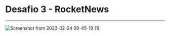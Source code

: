 # Desafio 3 - RocketNews
---

![Screenshot from 2023-02-24 09-45-19 (1)](https://user-images.githubusercontent.com/9722670/221185215-9e3d48f2-ba47-4068-8438-6f82a760bcf4.png)
